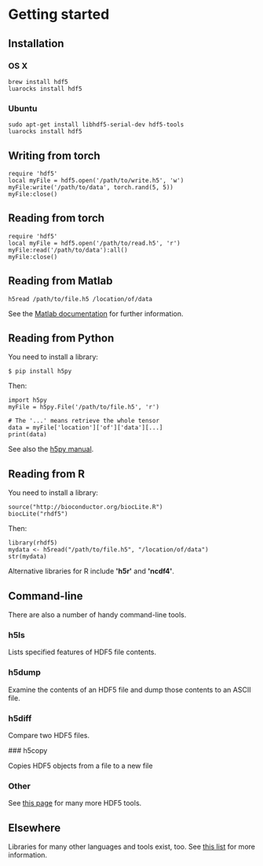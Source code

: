 # Getting started

## Installation

### OS X

    brew install hdf5
    luarocks install hdf5

### Ubuntu

    sudo apt-get install libhdf5-serial-dev hdf5-tools
    luarocks install hdf5

## Writing from torch

    require 'hdf5'
    local myFile = hdf5.open('/path/to/write.h5', 'w')
    myFile:write('/path/to/data', torch.rand(5, 5))
    myFile:close()

## Reading from torch

    require 'hdf5'
    local myFile = hdf5.open('/path/to/read.h5', 'r')
    myFile:read('/path/to/data'):all()
    myFile:close()

## Reading from Matlab

    h5read /path/to/file.h5 /location/of/data

See the [Matlab documentation](http://www.mathworks.co.uk/help/matlab/hdf5-files.html) for further information.

## Reading from Python

You need to install a library:

    $ pip install h5py

Then:

    import h5py
    myFile = h5py.File('/path/to/file.h5', 'r')

    # The '...' means retrieve the whole tensor
    data = myFile['location']['of']['data'][...]
    print(data)

See also the [h5py manual](http://www.h5py.org/docs/).

## Reading from R

You need to install a library:

    source("http://bioconductor.org/biocLite.R")
    biocLite("rhdf5")

Then:

    library(rhdf5)
    mydata <- h5read("/path/to/file.h5", "/location/of/data")
    str(mydata)

Alternative libraries for R include **'h5r'** and **'ncdf4'**.

## Command-line

There are also a number of handy command-line tools.

### h5ls

Lists specified features of HDF5 file contents.

### h5dump

Examine the contents of an HDF5 file and dump those contents to an ASCII file.

### h5diff

Compare two HDF5 files.

### h5copy

Copies HDF5 objects from a file to a new file

### Other

See [this page](http://www.hdfgroup.org/HDF5/doc/RM/Tools.html) for many more HDF5 tools.

## Elsewhere

Libraries for many other languages and tools exist, too. See [this list](http://en.wikipedia.org/wiki/Hierarchical_Data_Format#Interfaces) for more information.
